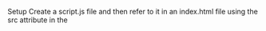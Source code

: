 Setup
Create a script.js file and then refer to it in an index.html file using the src attribute in the <script> tag. 

Build Specifications
Create a firstName variable. Set it to your first name.
Create a lastName variable. Set it to your last name.
Create a fullName variable. Set it by concatenating firstName and lastName with a space between. (Or use a template literal.) (Don’t know what concatenate means? Google “JavaScript concatenate.”)
Log the fullName variable to the console.
Create a population variable. Set it to the population of Detroit or your favorite city.
Log population to the console.
Multiply the population by 3 and log that to the console.
Create a javaScriptIsCool variable. Set it to the boolean value true.
Create a colors variable. Set it to an array of the colors of the rainbow. (Each color is a string.)
Write a for loop that counts from 1 to 5 and logs each number to the console.
Write a for loop that counts from 0 to 4 and logs each number to the console.

Sample Output

Grant Chirpus
673104
2019312
1
2
3
4
5
0
1
2
3
4
